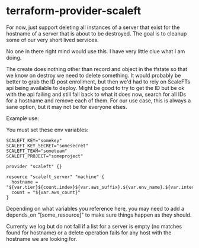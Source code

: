 # terraform-provider-scaleft

For now, just support deleting all instances of a server that exist for the hostname of a server that is about to be destroyed.  The goal is to cleanup some of our very short lived services.

No one in there right mind would use this.  I have very little clue what I am doing.

The create does nothing other than record and object in the tfstate so that we know on destroy we need to delete something.  It would probably be better to grab the ID post enrollment, but then we'd had to rely on ScaleFTs api being available to deploy.  Might be good to try to get the ID but be ok with the api failing and still fall back to what it does now, search for all IDs for a hostname and remove each of them.  For our use case, this is always a sane option, but it may not be for everyone elses.

Example use:

You must set these env variables:
```
SCALEFT_KEY="somekey"
SCALEFT_KEY_SECRET="somesecret"
SCALEFT_TEAM="someteam"
SCALEFT_PROJECT="someproject"
```
```
provider "scaleft" {}

resource "scaleft_server" "machine" {
  hostname = "${var.tier}${count.index}${var.aws_suffix}.${var.env_name}.${var.internal_tld}",
  count = "${var.aws_count}"
}
```

Depending on what variables you reference here, you may need to add a depends_on "[some_resource]" to make sure things happen as they should.

Currenty we log but do not fail if a list for a server is empty (no matches found for hostname) or a delete operation fails for any host with the hostname we are looking for.  
